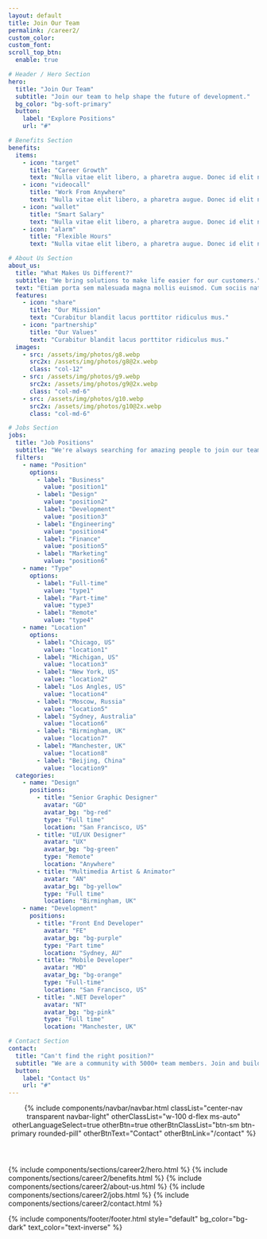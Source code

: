 ```yaml
---
layout: default
title: Join Our Team
permalink: /career2/
custom_color:
custom_font: 
scroll_top_btn:
  enable: true

# Header / Hero Section
hero:
  title: "Join Our Team"
  subtitle: "Join our team to help shape the future of development."
  bg_color: "bg-soft-primary"
  button:
    label: "Explore Positions"
    url: "#"

# Benefits Section
benefits:
  items:
    - icon: "target"
      title: "Career Growth"
      text: "Nulla vitae elit libero, a pharetra augue. Donec id elit non mi porta gravida at eget metus cras justo."
    - icon: "videocall"
      title: "Work From Anywhere"
      text: "Nulla vitae elit libero, a pharetra augue. Donec id elit non mi porta gravida at eget metus cras justo."
    - icon: "wallet"
      title: "Smart Salary"
      text: "Nulla vitae elit libero, a pharetra augue. Donec id elit non mi porta gravida at eget metus cras justo."
    - icon: "alarm"
      title: "Flexible Hours"
      text: "Nulla vitae elit libero, a pharetra augue. Donec id elit non mi porta gravida at eget metus cras justo."

# About Us Section
about_us:
  title: "What Makes Us Different?"
  subtitle: "We bring solutions to make life easier for our customers."
  text: "Etiam porta sem malesuada magna mollis euismod. Cum sociis natoque penatibus et magnis dis parturient montes, nascetur ridiculus mus. Nulla vitae elit libero, a pharetra augue. Etiam porta sem malesuada magna mollis euismod. Cras justo odio, dapibus ac facilisis in, egestas eget quam. Maecenas sed."
  features:
    - icon: "share"
      title: "Our Mission"
      text: "Curabitur blandit lacus porttitor ridiculus mus."
    - icon: "partnership"
      title: "Our Values"
      text: "Curabitur blandit lacus porttitor ridiculus mus."
  images:
    - src: /assets/img/photos/g8.webp
      src2x: /assets/img/photos/g8@2x.webp
      class: "col-12"
    - src: /assets/img/photos/g9.webp
      src2x: /assets/img/photos/g9@2x.webp
      class: "col-md-6"
    - src: /assets/img/photos/g10.webp
      src2x: /assets/img/photos/g10@2x.webp
      class: "col-md-6"

# Jobs Section
jobs:
  title: "Job Positions"
  subtitle: "We're always searching for amazing people to join our team. Take a look at our current openings."
  filters:
    - name: "Position"
      options:
        - label: "Business"
          value: "position1"
        - label: "Design" 
          value: "position2"
        - label: "Development"
          value: "position3"
        - label: "Engineering"
          value: "position4"
        - label: "Finance"
          value: "position5"
        - label: "Marketing"
          value: "position6"
    - name: "Type"
      options:
        - label: "Full-time"
          value: "type1"
        - label: "Part-time"
          value: "type3"
        - label: "Remote"
          value: "type4"
    - name: "Location"
      options:
        - label: "Chicago, US"
          value: "location1"
        - label: "Michigan, US"
          value: "location3"
        - label: "New York, US"
          value: "location2"
        - label: "Los Angles, US"
          value: "location4"
        - label: "Moscow, Russia"
          value: "location5"
        - label: "Sydney, Australia"
          value: "location6"
        - label: "Birmingham, UK"
          value: "location7"
        - label: "Manchester, UK"
          value: "location8"
        - label: "Beijing, China"
          value: "location9"
  categories:
    - name: "Design"
      positions:
        - title: "Senior Graphic Designer"
          avatar: "GD"
          avatar_bg: "bg-red"
          type: "Full time"
          location: "San Francisco, US"
        - title: "UI/UX Designer"
          avatar: "UX"
          avatar_bg: "bg-green"
          type: "Remote"
          location: "Anywhere"
        - title: "Multimedia Artist & Animator"
          avatar: "AN"
          avatar_bg: "bg-yellow"
          type: "Full time"
          location: "Birmingham, UK"
    - name: "Development"
      positions:
        - title: "Front End Developer"
          avatar: "FE"
          avatar_bg: "bg-purple"
          type: "Part time"
          location: "Sydney, AU"
        - title: "Mobile Developer"
          avatar: "MD"
          avatar_bg: "bg-orange"
          type: "Full-time"
          location: "San Francisco, US"
        - title: ".NET Developer"
          avatar: "NT"
          avatar_bg: "bg-pink"
          type: "Full time"
          location: "Manchester, UK"

# Contact Section
contact:
  title: "Can't find the right position?"
  subtitle: "We are a community with 5000+ team members. Join and build the future with us."
  button:
    label: "Contact Us"
    url: "#"
---
```

<div class="content-wrapper">
<header class="wrapper bg-soft-primary">
{% include components/navbar/navbar.html 
    classList="center-nav transparent navbar-light"
    otherClassList="w-100 d-flex ms-auto"
    otherLanguageSelect=true
    otherBtn=true
    otherBtnClassList="btn-sm btn-primary rounded-pill"
    otherBtnText="Contact"
    otherBtnLink="/contact"
%}
</header>
<!-- /header -->

{% include components/sections/career2/hero.html %}
{% include components/sections/career2/benefits.html %}
{% include components/sections/career2/about-us.html %}
{% include components/sections/career2/jobs.html %}
{% include components/sections/career2/contact.html %}

{% include components/footer/footer.html 
  style="default"
  bg_color="bg-dark"
  text_color="text-inverse"
%}
</div>
